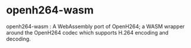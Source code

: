 # openh264-wasm
openh264-wasm : A WebAssembly port of OpenH264; a WASM wrapper around the OpenH264 codec which supports H.264 encoding and decoding.
